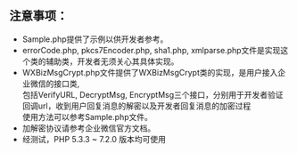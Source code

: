 注意事项：
-------------
- Sample.php提供了示例以供开发者参考。  
- errorCode.php, pkcs7Encoder.php, sha1.php, xmlparse.php文件是实现这个类的辅助类，开发者无须关心其具体实现。  
- WXBizMsgCrypt.php文件提供了WXBizMsgCrypt类的实现，是用户接入企业微信的接口类,   
  包括VerifyURL, DecryptMsg, EncryptMsg三个接口，分别用于开发者验证回调url，收到用户回复消息的解密以及开发者回复消息的加密过程  
  使用方法可以参考Sample.php文件。
- 加解密协议请参考企业微信官方文档。
- 经测试，PHP 5.3.3 ~ 7.2.0 版本均可使用
